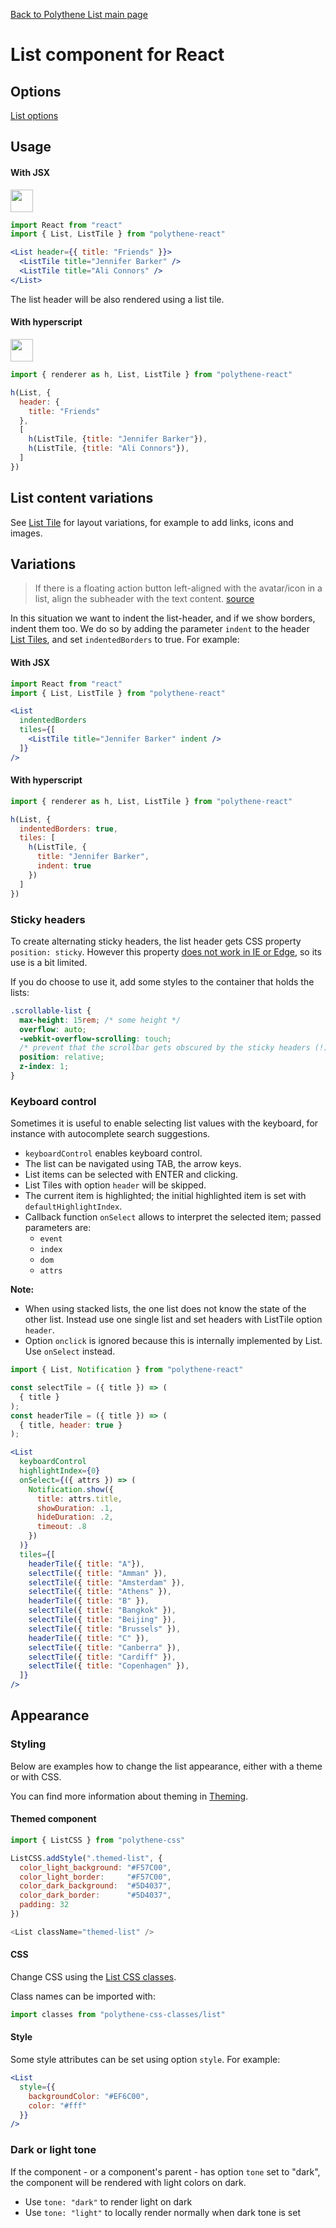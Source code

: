 [Back to Polythene List main page](../list.md)

# List component for React


## Options

[List options](list.md)


## Usage

#### With JSX

<a href="https://jsfiddle.net/ArthurClemens/yzba5Lvn/" target="_blank"><img src="https://arthurclemens.github.io/assets/polythene/docs/try-out-green.gif" height="36" /></a>

~~~jsx
import React from "react"
import { List, ListTile } from "polythene-react"

<List header={{ title: "Friends" }}>
  <ListTile title="Jennifer Barker" />
  <ListTile title="Ali Connors" />
</List>
~~~

The list header will be also rendered using a list tile.

#### With hyperscript

<a href="https://jsfiddle.net/ArthurClemens/3vdfmg8p/" target="_blank"><img src="https://arthurclemens.github.io/assets/polythene/docs/try-out-green.gif" height="36" /></a>

~~~javascript
import { renderer as h, List, ListTile } from "polythene-react"

h(List, {
  header: {
    title: "Friends"
  },
  [
    h(ListTile, {title: "Jennifer Barker"}),
    h(ListTile, {title: "Ali Connors"}),
  ]
})
~~~

## List content variations

See [List Tile](list-tile.md) for layout variations, for example to add links, icons and images. 


## Variations

> If there is a floating action button left-aligned with the avatar/icon in a list,
> align the subheader with the text content.
> [source](https://material.io/guidelines/components/subheaders.html#subheaders-list-subheaders)

In this situation we want to indent the list-header, and if we show borders, indent them too. We do so by adding the parameter `indent` to the header [List Tiles](../list-tile.md), and set `indentedBorders` to true. For example:

#### With JSX

~~~jsx
import React from "react"
import { List, ListTile } from "polythene-react"

<List
  indentedBorders
  tiles={[
    <ListTile title="Jennifer Barker" indent />
  ]}  
/>
~~~

#### With hyperscript

~~~javascript
import { renderer as h, List, ListTile } from "polythene-react"

h(List, {
  indentedBorders: true,
  tiles: [
    h(ListTile, {
      title: "Jennifer Barker",
      indent: true
    })
  ]
})
~~~

### Sticky headers

To create alternating sticky headers, the list header gets CSS property `position: sticky`. However this property [does not work in IE or Edge](http://caniuse.com/#feat=css-sticky), so its use is a bit limited.

If you do choose to use it, add some styles to the container that holds the lists:

~~~css
.scrollable-list {
  max-height: 15rem; /* some height */
  overflow: auto;
  -webkit-overflow-scrolling: touch;
  /* prevent that the scrollbar gets obscured by the sticky headers (!) */
  position: relative;
  z-index: 1;
}
~~~


### Keyboard control

Sometimes it is useful to enable selecting list values with the keyboard, for instance with autocomplete search suggestions.

* `keyboardControl` enables keyboard control.
* The list can be navigated using TAB, the arrow keys.
* List items can be selected with ENTER and clicking.
* List Tiles with option `header` will be skipped.
* The current item is highlighted; the initial highlighted item is set with `defaultHighlightIndex`.
* Callback function `onSelect` allows to interpret the selected item; passed parameters are: 
  * `event`
  * `index`
  * `dom`
  * `attrs`

**Note:**

* When using stacked lists, the one list does not know the state of the other list. Instead use one single list and set headers with ListTile option `header`.
* Option `onclick` is ignored because this is internally implemented by List. Use `onSelect` instead.


~~~jsx
import { List, Notification } from "polythene-react"

const selectTile = ({ title }) => (
  { title }
);
const headerTile = ({ title }) => (
  { title, header: true }
);

<List
  keyboardControl
  highlightIndex={0}
  onSelect={({ attrs }) => (
    Notification.show({
      title: attrs.title,
      showDuration: .1,
      hideDuration: .2,
      timeout: .8
    })
  )}
  tiles={[
    headerTile({ title: "A"}),
    selectTile({ title: "Amman" }),
    selectTile({ title: "Amsterdam" }),
    selectTile({ title: "Athens" }),
    headerTile({ title: "B" }),
    selectTile({ title: "Bangkok" }),
    selectTile({ title: "Beijing" }),
    selectTile({ title: "Brussels" }),
    headerTile({ title: "C" }),
    selectTile({ title: "Canberra" }),
    selectTile({ title: "Cardiff" }),
    selectTile({ title: "Copenhagen" }),
  ]}
/>
~~~



## Appearance

### Styling

Below are examples how to change the list appearance, either with a theme or with CSS.

You can find more information about theming in  [Theming](../../theming.md).

#### Themed component

~~~javascript
import { ListCSS } from "polythene-css"

ListCSS.addStyle(".themed-list", {
  color_light_background: "#F57C00",
  color_light_border:     "#F57C00",
  color_dark_background:  "#5D4037",
  color_dark_border:      "#5D4037",
  padding: 32
})

<List className="themed-list" />
~~~

#### CSS

Change CSS using the [List CSS classes](../../../packages/polythene-css-classes/list.js).

Class names can be imported with:

~~~javascript
import classes from "polythene-css-classes/list"
~~~

#### Style

Some style attributes can be set using option `style`. For example:

~~~jsx
<List
  style={{
    backgroundColor: "#EF6C00",
    color: "#fff"
  }}
/>
~~~

### Dark or light tone

If the component - or a component's parent - has option `tone` set to "dark", the component will be rendered with light colors on dark. 

* Use `tone: "dark"` to render light on dark
* Use `tone: "light"` to locally render normally when dark tone is set


